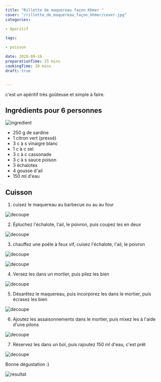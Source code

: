 ```yaml
---
title: "Rillette de maquereau façon Khmer "
cover: "/rillette_de_maquereau_façon_khmer/cover.jpg"
categories:

- Aperitif

tags:

- poisson

date: 2020-09-16
preparationTime: 25 mins
cookingTime: 20 mins
draft: true


---
```

c'est un apéritif très goûteuse et simple à faire.
 
<!--more--> 

## Ingrédients pour 6 personnes

![ingredient](01.jpg)

- 250 g de sardine 
- 1 citron vert (pressé)
- 3 c à s vinaigre blanc
- 1 c à c sel
- 3 c à c cassonade
- 3 c à s sauce poison
- 3 échalotes
- 4 gousse d'ail
- 150 ml d'eau

 
 ## Cuisson ##

1. cuisez le maquereau au barbecue ou au au four

![decoupe](02.jpg)

2. Épluchez l'échalote, l'ail, le poivron, puis coupez les en deux 

![decoupe](03.jpg)

3. chauffez une poêle à feux vif, cuisez l'échalote, l'ail, le poivron

![decoupe](04.jpg)

![decoupe](05.jpg)

4. Versez les dans un mortier, puis pilez les bien

![decoupe](06.jpg)

5. Désarêtez le maquereau, puis incorporez les dans le mortier, puis écrasez les bien

![decoupe](07.jpg)

6. Ajoutez les assaisonnements dans le mortier, puis mixez les à l'aide d'une pilons

![decoupe](08.jpg)

7. Réservez les dans un bol, puis rajoutez 150 ml d'eau, c'est prêt 

![decoupe](09.jpg)

Bonne dégustation :)

![resultat](09.jpg)